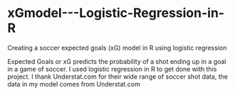 # xGmodel---Logistic-Regression-in-R
Creating a soccer expected goals (xG) model in R using logistic regression

Expected Goals or xG predicts the probability of a shot ending up in a goal in a game of soccer. I used logistic regression in R to get done with this project.
I thank Understat.com for their wide range of soccer shot data, the data in my model comes from Understat.com
